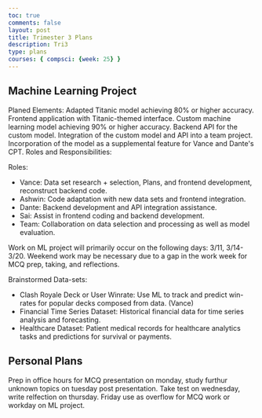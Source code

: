 ```yaml
---
toc: true
comments: false
layout: post
title: Trimester 3 Plans
description: Tri3
type: plans
courses: { compsci: {week: 25} }
---
```


## Machine Learning Project

Planed Elements:
Adapted Titanic model achieving 80% or higher accuracy.
Frontend application with Titanic-themed interface.
Custom machine learning model achieving 90% or higher accuracy.
Backend API for the custom model.
Integration of the custom model and API into a team project.
Incorporation of the model as a supplemental feature for Vance and Dante's CPT.
Roles and Responsibilities:

Roles:
- Vance: Data set research + selection, Plans, and frontend development, reconstruct backend code.
- Ashwin: Code adaptation with new data sets and frontend integration.
- Dante: Backend development and API integration assistance.
- Sai: Assist in frontend coding and backend development.
- Team: Collaboration on data selection and processing as well as model evaluation.

Work on ML project will primarily occur on the following days: 3/11, 3/14-3/20. Weekend work may be necessary due to a gap in the work week for MCQ prep, taking, and reflections.

Brainstormed Data-sets:
- Clash Royale Deck or User Winrate: Use ML to track and predict win-rates for popular decks composed from data. (Vance)
- Financial Time Series Dataset: Historical financial data for time series analysis and forecasting.
- Healthcare Dataset: Patient medical records for healthcare analytics tasks and predictions for survival or payments.

## Personal Plans

Prep in office hours for MCQ presentation on monday, study furthur unknown topics on tuesday post presentation. Take test on wednesday, write relfection on thursday. Friday use as overflow for MCQ work or workday on ML project.